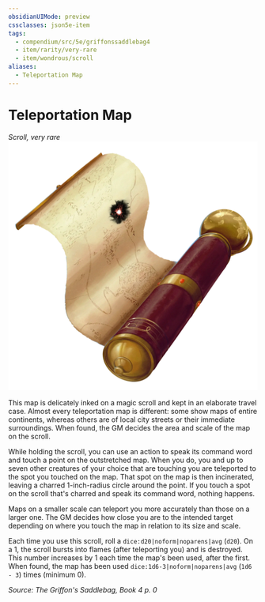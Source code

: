 ```yaml
---
obsidianUIMode: preview
cssclasses: json5e-item
tags:
  - compendium/src/5e/griffonssaddlebag4
  - item/rarity/very-rare
  - item/wondrous/scroll
aliases:
  - Teleportation Map
---
```

# Teleportation Map
*Scroll, very rare*  
![](https://raw.githubusercontent.com/TheGiddyLimit/homebrew-img/main/img/GriffonsSaddlebag4/Items/Teleportation-Map.webp#right)  


This map is delicately inked on a magic scroll and kept in an elaborate travel case. Almost every teleportation map is different: some show maps of entire continents, whereas others are of local city streets or their immediate surroundings. When found, the GM decides the area and scale of the map on the scroll.

While holding the scroll, you can use an action to speak its command word and touch a point on the outstretched map. When you do, you and up to seven other creatures of your choice that are touching you are teleported to the spot you touched on the map. That spot on the map is then incinerated, leaving a charred 1-inch-radius circle around the point. If you touch a spot on the scroll that's charred and speak its command word, nothing happens.

Maps on a smaller scale can teleport you more accurately than those on a larger one. The GM decides how close you are to the intended target depending on where you touch the map in relation to its size and scale.

Each time you use this scroll, roll a `dice:d20|noform|noparens|avg` (`d20`). On a 1, the scroll bursts into flames (after teleporting you) and is destroyed. This number increases by 1 each time the map's been used, after the first. When found, the map has been used `dice:1d6-3|noform|noparens|avg` (`1d6 - 3`) times (minimum 0).

*Source: The Griffon's Saddlebag, Book 4 p. 0*
